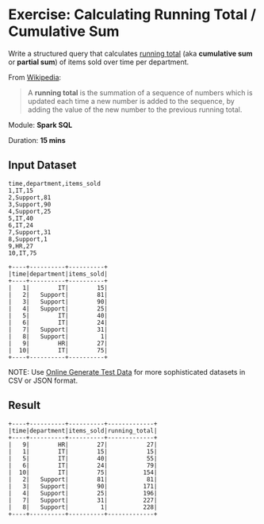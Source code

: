 # Exercise: Calculating Running Total / Cumulative Sum

Write a structured query that calculates [running total](https://en.wikipedia.org/wiki/Running_total) (aka **cumulative sum** or **partial sum**) of items sold over time per department.

From [Wikipedia](https://en.wikipedia.org/wiki/Running_total):

> A **running total** is the summation of a sequence of numbers which is updated each time a new number is added to the sequence, by adding the value of the new number to the previous running total.

Module: **Spark SQL**

Duration: **15 mins**

## Input Dataset

```text
time,department,items_sold
1,IT,15
2,Support,81
3,Support,90
4,Support,25
5,IT,40
6,IT,24
7,Support,31
8,Support,1
9,HR,27
10,IT,75
```

```text
+----+----------+----------+
|time|department|items_sold|
+----+----------+----------+
|   1|        IT|        15|
|   2|   Support|        81|
|   3|   Support|        90|
|   4|   Support|        25|
|   5|        IT|        40|
|   6|        IT|        24|
|   7|   Support|        31|
|   8|   Support|         1|
|   9|        HR|        27|
|  10|        IT|        75|
+----+----------+----------+
```

NOTE: Use [Online Generate Test Data](http://www.convertcsv.com/generate-test-data.htm) for more sophisticated datasets in CSV or JSON format.

## Result

```text
+----+----------+----------+-------------+
|time|department|items_sold|running_total|
+----+----------+----------+-------------+
|   9|        HR|        27|           27|
|   1|        IT|        15|           15|
|   5|        IT|        40|           55|
|   6|        IT|        24|           79|
|  10|        IT|        75|          154|
|   2|   Support|        81|           81|
|   3|   Support|        90|          171|
|   4|   Support|        25|          196|
|   7|   Support|        31|          227|
|   8|   Support|         1|          228|
+----+----------+----------+-------------+
```

<!--
## Solution

```text
// Mind the inferSchema so time is a numeric value
val sales = spark.read.option("header", true).option("inferSchema", true).csv("sales.csv")

import org.apache.spark.sql.expressions.Window
val departmentByTimeAsc = Window.partitionBy("department").orderBy($"time".asc)

val solution = sales.withColumn("running_total", sum('items_sold) over departmentByTimeAsc)
```

-->